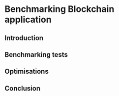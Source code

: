 # Benchmarking Blockchain application


## Introduction

## Benchmarking tests

## Optimisations

## Conclusion
